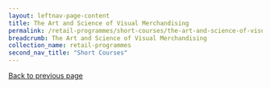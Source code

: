 ```yaml
---
layout: leftnav-page-content
title: The Art and Science of Visual Merchandising
permalink: /retail-programmes/short-courses/the-art-and-science-of-visual-merchandising
breadcrumb: The Art and Science of Visual Merchandising
collection_name: retail-programmes
second_nav_title: "Short Courses"
---
```

<a href="#" onclick="history.go(-1)">Back to previous page</a><br>
